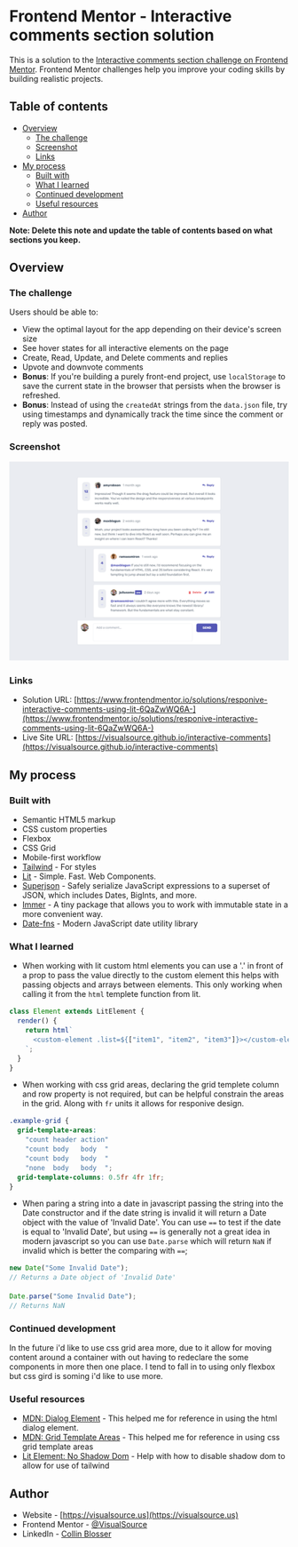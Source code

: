 # Frontend Mentor - Interactive comments section solution

This is a solution to the [Interactive comments section challenge on Frontend Mentor](https://www.frontendmentor.io/challenges/interactive-comments-section-iG1RugEG9). Frontend Mentor challenges help you improve your coding skills by building realistic projects.

## Table of contents

- [Overview](#overview)
  - [The challenge](#the-challenge)
  - [Screenshot](#screenshot)
  - [Links](#links)
- [My process](#my-process)
  - [Built with](#built-with)
  - [What I learned](#what-i-learned)
  - [Continued development](#continued-development)
  - [Useful resources](#useful-resources)
- [Author](#author)

**Note: Delete this note and update the table of contents based on what sections you keep.**

## Overview

### The challenge

Users should be able to:

- View the optimal layout for the app depending on their device's screen size
- See hover states for all interactive elements on the page
- Create, Read, Update, and Delete comments and replies
- Upvote and downvote comments
- **Bonus**: If you're building a purely front-end project, use `localStorage` to save the current state in the browser that persists when the browser is refreshed.
- **Bonus**: Instead of using the `createdAt` strings from the `data.json` file, try using timestamps and dynamically track the time since the comment or reply was posted.

### Screenshot

![](./screenshot.png)

### Links

- Solution URL: [https://www.frontendmentor.io/solutions/responive-interactive-comments-using-lit-6QaZwWQ6A-](https://www.frontendmentor.io/solutions/responive-interactive-comments-using-lit-6QaZwWQ6A-)
- Live Site URL: [https://visualsource.github.io/interactive-comments](https://visualsource.github.io/interactive-comments)

## My process

### Built with

- Semantic HTML5 markup
- CSS custom properties
- Flexbox
- CSS Grid
- Mobile-first workflow
- [Tailwind](https://tailwindcss.com/) - For styles
- [Lit](https://lit.dev/) - Simple. Fast. Web Components.
- [Superjson](https://www.npmjs.com/package/superjson) - Safely serialize JavaScript expressions to a superset of JSON, which includes Dates, BigInts, and more.
- [Immer](https://immerjs.github.io/immer/) - A tiny package that allows you to work with immutable state in a more convenient way.
- [Date-fns](https://date-fns.org/) - Modern JavaScript date utility library

### What I learned

- When working with lit custom html elements you can use a '.' in front of a prop to pass the value directly to the custom element this helps with passing objects and arrays between elements. This only working when calling it from the `html` templete function from lit.

```ts
class Element extends LitElement {
  render() {
    return html`
      <custom-element .list=${["item1", "item2", "item3"]}></custom-element>
    `;
  }
}
```

- When working with css grid areas, declaring the grid templete column and row property is not required, but can be helpful constrain the areas in the grid. Along with `fr` units it allows for responive design.

```css
.example-grid {
  grid-template-areas:
    "count header action"
    "count body   body  "
    "count body   body  "
    "none  body   body  ";
  grid-template-columns: 0.5fr 4fr 1fr;
}
```

- When paring a string into a date in javascript passing the string into the Date constructor and if the date string is invalid it will return a Date object with the value of 'Invalid Date'. You can use `==` to test if the date is equal to 'Invalid Date', but using `==` is generally not a great idea in modern javascript so you can use `Date.parse` which will return `NaN` if invalid which is better the comparing with `==`;

```js
new Date("Some Invalid Date");
// Returns a Date object of 'Invalid Date'

Date.parse("Some Invalid Date");
// Returns NaN
```

### Continued development

In the future i'd like to use css grid area more, due to it allow for moving content around a container with out having to redeclare the some components in more then one place. I tend to fall in to using only flexbox but css gird is soming i'd like to use more.

### Useful resources

- [MDN: Dialog Element](https://developer.mozilla.org/en-US/docs/Web/HTML/Element/dialog) - This helped me for reference in using the html dialog element.
- [MDN: Grid Template Areas](https://developer.mozilla.org/en-US/docs/Web/CSS/grid-template-areas) - This helped me for reference in using css grid template areas
- [Lit Element: No Shadow Dom](https://stackoverflow.com/questions/55126694/how-to-create-litelement-without-shadow-dom) - Help with how to disable shadow dom to allow for use of tailwind

## Author

- Website - [https://visualsource.us](https://visualsource.us)
- Frontend Mentor - [@VisualSource](https://www.frontendmentor.io/profile/VisualSource)
- LinkedIn - [Collin Blosser](https://linkedin.com/in/collinblosser)
